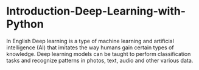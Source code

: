 # Introduction-Deep-Learning-with-Python
In English Deep learning is a type of machine learning and artificial intelligence (AI) that imitates the way humans gain certain types of knowledge. Deep learning models can be taught to perform classification tasks and recognize patterns in photos, text, audio and other various data.
